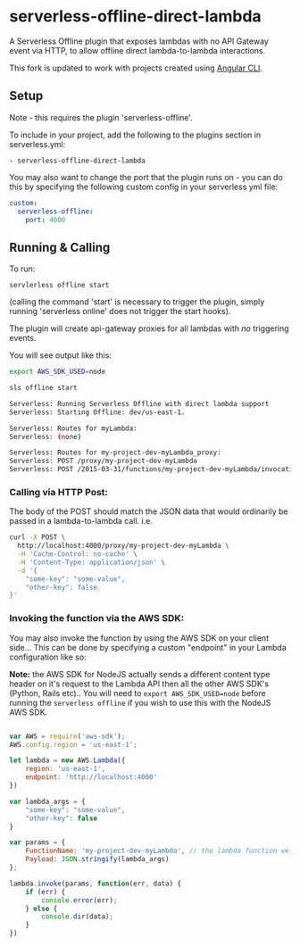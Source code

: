 # serverless-offline-direct-lambda
A Serverless Offline plugin that exposes lambdas with no API Gateway event via HTTP, to allow offline direct lambda-to-lambda interactions.

This fork is updated to work with projects created using [Angular CLI](https://github.com/angular/angular-cli/blob/master/packages/angular/cli/README.md). 

## Setup
Note - this requires the plugin 'serverless-offline'.

To include in your project, add the following to the plugins section in serverless.yml:

```
- serverless-offline-direct-lambda
```

You may also want to change the port that the plugin runs on - you can do this by specifying the following custom config in your serverless yml file:

```yml
custom:
  serverless-offline:
    port: 4000
```

## Running & Calling

To run:

```
servlerless offline start
```

(calling the command 'start' is necessary to trigger the plugin, simply running 'serverless online' does not trigger the start hooks).

The plugin will create api-gateway proxies for all lambdas with *no* triggering events.

You will see output like this:

```bash
export AWS_SDK_USED=node

sls offline start

Serverless: Running Serverless Offline with direct lambda support
Serverless: Starting Offline: dev/us-east-1.

Serverless: Routes for myLambda:
Serverless: (none)

Serverless: Routes for my-project-dev-myLambda_proxy:
Serverless: POST /proxy/my-project-dev-myLambda
Serverless: POST /2015-03-31/functions/my-project-dev-myLambda/invocations
```

### Calling via HTTP Post:

The body of the POST should match the JSON data that would ordinarily be passed in a lambda-to-lambda call. i.e.

```bash
curl -X POST \
  http://localhost:4000/proxy/my-project-dev-myLambda \
  -H 'Cache-Control: no-cache' \
  -H 'Content-Type: application/json' \
  -d '{
    "some-key": "some-value",
    "other-key": false
}'
```

### Invoking the function via the AWS SDK:

You may also invoke the function by using the AWS SDK on your client side...
This can be done by specifying a custom "endpoint" in your Lambda configuration like so:

**Note:** the AWS SDK for NodeJS actually sends a different content type header on it's request to the Lambda API then all the other AWS SDK's (Python, Rails etc).. You will need to `export AWS_SDK_USED=node` before running the `serverless offline` if you wish to use this with the NodeJS AWS SDK. 

```javascript

var AWS = require('aws-sdk');
AWS.config.region = 'us-east-1';

let lambda = new AWS.Lambda({
    region: 'us-east-1',
    endpoint: 'http://localhost:4000'
})

var lambda_args = {
    "some-key": "some-value",
    "other-key": false
}

var params = {
    FunctionName: 'my-project-dev-myLambda', // the lambda function we are going to invoke
    Payload: JSON.stringify(lambda_args)
};

lambda.invoke(params, function(err, data) {
    if (err) {
        console.error(err);
    } else {
        console.dir(data);
    }
})

```


